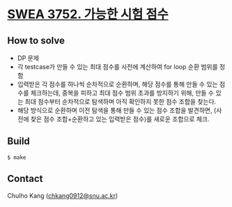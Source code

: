 # [SWEA 3752. 가능한 시험 점수](https://www.swexpertacademy.com/main/code/problem/problemDetail.do?contestProbId=AWHPkqBqAEsDFAUn&)


## How to solve
* DP 문제
* 각 testcase가 만들 수 있는 최대 점수를 사전에 계산하여 for loop 순환 범위를 정함
* 입력받은 각 점수를 하나씩 순차적으로 순환하며, 해당 점수를 통해 만들 수 있는 점수를 체크하는데, 중복을 피하고 최대 점수 범위 초과를 방지하기 위해, 만들 수 있는 최대 점수부터 순차적으로 탐색하며 아직 확인하지 못한 점수 조합을 찾는다. 
* 해당 방식으로 순환하며 이전 탐색을 통해 만들 수 있는 점수 조합을 발견하면, (사전에 찾은 점수 조합+순환하고 있는 입력받은 점수)를 새로운 조합으로 체크.

## Build

```
$ make
```

## Contact
Chulho Kang ([chkang0912@snu.ac.kr](mailto:chkang0912@snu.ac.kr))


